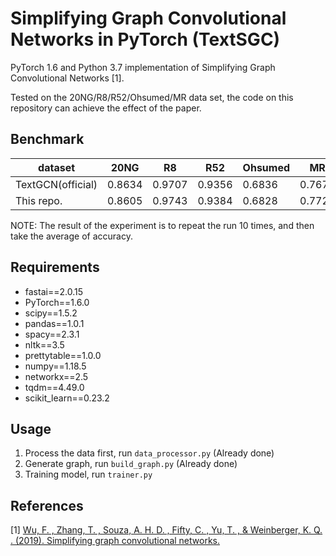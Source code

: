 # Simplifying Graph Convolutional Networks in PyTorch (TextSGC)

PyTorch 1.6 and Python 3.7 implementation of Simplifying Graph Convolutional Networks [1].

Tested on the 20NG/R8/R52/Ohsumed/MR data set, the code on this repository can achieve the effect of the paper.

## Benchmark

| dataset       | 20NG | R8 | R52 | Ohsumed | MR   |
|---------------|----------|------|--------|--------|--------|
| TextGCN(official) | 0.8634    | 0.9707 | 0.9356   | 0.6836   | 0.7674   |
| This repo.    | 0.8605    | 0.9743 | 0.9384   | 0.6828  | 0.7728  |

NOTE: The result of the experiment is to repeat the run 10 times, and then take the average of accuracy.

## Requirements
* fastai==2.0.15
* PyTorch==1.6.0
* scipy==1.5.2
* pandas==1.0.1
* spacy==2.3.1
* nltk==3.5
* prettytable==1.0.0
* numpy==1.18.5
* networkx==2.5
* tqdm==4.49.0
* scikit_learn==0.23.2

## Usage
1. Process the data first, run `data_processor.py` (Already done)
2. Generate graph, run `build_graph.py` (Already done)
3. Training model, run `trainer.py`

## References
[1] [Wu, F. , Zhang, T. , Souza, A. H. D. , Fifty, C. , Yu, T. , & Weinberger, K. Q. . (2019). Simplifying graph convolutional networks.](https://arxiv.org/abs/1902.07153)

